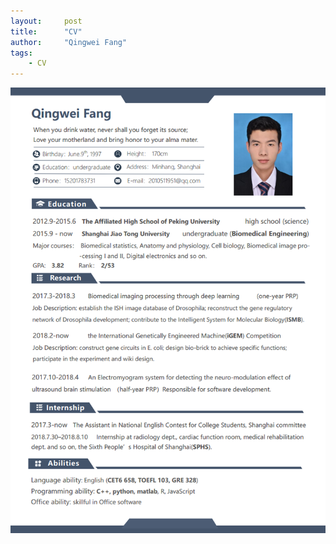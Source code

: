 ```yaml
---
layout:     post
title:      "CV"
author:     "Qingwei Fang"
tags:
    - CV
---
```


![Qingwei Fang](/assets/img/FQW_cv.png )
